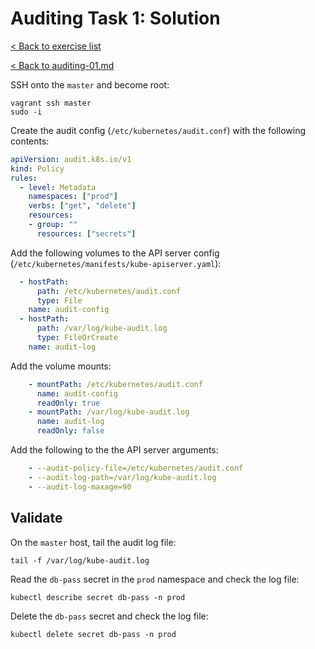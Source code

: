 # Auditing Task 1: Solution

[< Back to exercise list](../README.md)

[< Back to auditing-01.md](./auditing-01.md)

SSH onto the `master` and become root:

```shell
vagrant ssh master
sudo -i
```

Create the audit config (`/etc/kubernetes/audit.conf`) with the following contents:

```yaml
apiVersion: audit.k8s.io/v1
kind: Policy
rules:
  - level: Metadata
    namespaces: ["prod"]
    verbs: ["get", "delete"]
    resources:
    - group: ""
      resources: ["secrets"]
```

Add the following volumes to the API server config (`/etc/kubernetes/manifests/kube-apiserver.yaml`):

```yaml
  - hostPath:
      path: /etc/kubernetes/audit.conf
      type: File
    name: audit-config
  - hostPath:
      path: /var/log/kube-audit.log
      type: FileOrCreate
    name: audit-log
```

Add the volume mounts:

```yaml
    - mountPath: /etc/kubernetes/audit.conf
      name: audit-config
      readOnly: true
    - mountPath: /var/log/kube-audit.log
      name: audit-log
      readOnly: false
```

Add the following to the the API server arguments:

```yaml
    - --audit-policy-file=/etc/kubernetes/audit.conf
    - --audit-log-path=/var/log/kube-audit.log
    - --audit-log-maxage=90
```

## Validate

On the `master` host, tail the audit log file:

```shell
tail -f /var/log/kube-audit.log
```

Read the `db-pass` secret in the `prod` namespace and check the log file:

```shell
kubectl describe secret db-pass -n prod
```

Delete the `db-pass` secret and check the log file:

```shell
kubectl delete secret db-pass -n prod
```
